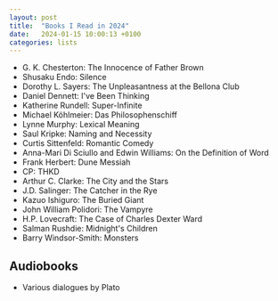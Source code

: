 ```yaml
---
layout: post
title:  "Books I Read in 2024"
date:   2024-01-15 10:00:13 +0100
categories: lists
---
```



* G. K. Chesterton: The Innocence of Father Brown
* Shusaku Endo: Silence
* Dorothy L. Sayers: The Unpleasantness at the Bellona Club
* Daniel Dennett: I've Been Thinking
* Katherine Rundell: Super-Infinite
* Michael Köhlmeier: Das Philosophenschiff
* Lynne Murphy: Lexical Meaning
* Saul Kripke: Naming and Necessity
* Curtis Sittenfeld: Romantic Comedy
* Anna-Mari Di Sciullo and Edwin Williams: On the Definition of Word
* Frank Herbert: Dune Messiah
* CP: THKD
* Arthur C. Clarke: The City and the Stars
* J.D. Salinger: The Catcher in the Rye
* Kazuo Ishiguro: The Buried Giant
* John William Polidori: The Vampyre
* H.P. Lovecraft: The Case of Charles Dexter Ward
* Salman Rushdie: Midnight's Children
* Barry Windsor-Smith: Monsters

## Audiobooks
* Various dialogues by Plato
